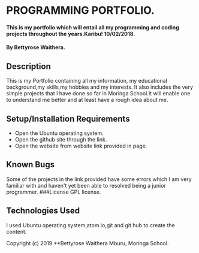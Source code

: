 # PROGRAMMING PORTFOLIO.
#### This is my portfolio which will entail all my programming and coding projects throughout the years.Karibu! 10/02/2018.
#### By Bettyrose Waithera.
## Description
This is my Portfolio containing all my information, my educational background,my skills,my hobbies and my interests. It also includes the very simple projects that I have done so far in Moringa School.It will enable one to understand me better and at least have a rough idea about me.
## Setup/Installation Requirements
* Open the Ubuntu operating system.
* Open the github site through the link.
* Open the website from website link provided in page.
## Known Bugs
Some of the projects in the link provided have some errors which I am very familiar with and haven't yet been able to resolved being a junior programmer.
###License
GPL license.
## Technologies Used
I used Ubuntu operating  system,atom io,git and git hub to create the content.

Copyright (c) 2019 **Bettyrose Waithera Mburu, Moringa School.
